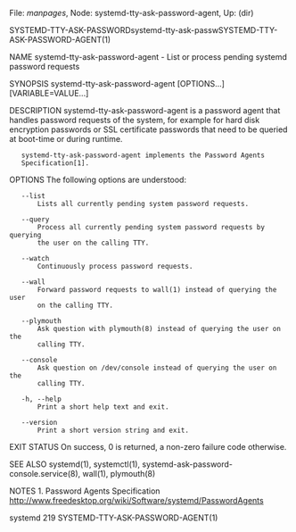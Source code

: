 File: *manpages*,  Node: systemd-tty-ask-password-agent,  Up: (dir)

SYSTEMD-TTY-ASK-PASSWORDsystemd-tty-ask-passwSYSTEMD-TTY-ASK-PASSWORD-AGENT(1)



NAME
       systemd-tty-ask-password-agent - List or process pending systemd
       password requests

SYNOPSIS
       systemd-tty-ask-password-agent [OPTIONS...] [VARIABLE=VALUE...]

DESCRIPTION
       systemd-tty-ask-password-agent is a password agent that handles
       password requests of the system, for example for hard disk encryption
       passwords or SSL certificate passwords that need to be queried at
       boot-time or during runtime.

       systemd-tty-ask-password-agent implements the Password Agents
       Specification[1].

OPTIONS
       The following options are understood:

       --list
           Lists all currently pending system password requests.

       --query
           Process all currently pending system password requests by querying
           the user on the calling TTY.

       --watch
           Continuously process password requests.

       --wall
           Forward password requests to wall(1) instead of querying the user
           on the calling TTY.

       --plymouth
           Ask question with plymouth(8) instead of querying the user on the
           calling TTY.

       --console
           Ask question on /dev/console instead of querying the user on the
           calling TTY.

       -h, --help
           Print a short help text and exit.

       --version
           Print a short version string and exit.

EXIT STATUS
       On success, 0 is returned, a non-zero failure code otherwise.

SEE ALSO
       systemd(1), systemctl(1), systemd-ask-password-console.service(8),
       wall(1), plymouth(8)

NOTES
        1. Password Agents Specification
           http://www.freedesktop.org/wiki/Software/systemd/PasswordAgents



systemd 219                                  SYSTEMD-TTY-ASK-PASSWORD-AGENT(1)
